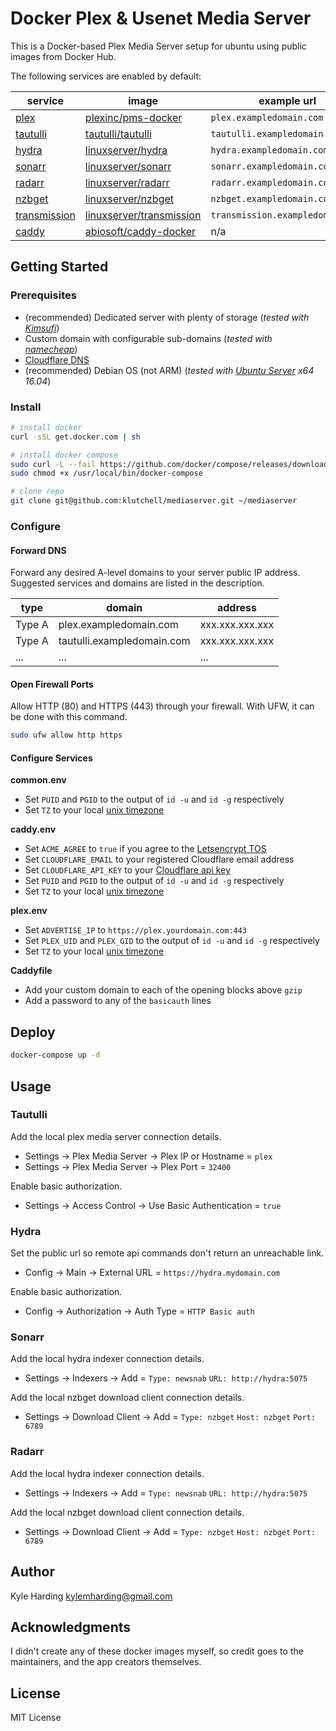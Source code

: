 # Docker Plex & Usenet Media Server #

This is a Docker-based Plex Media Server setup for ubuntu using public images from Docker Hub.

The following services are enabled by default:

|service|image|example url|
|---|---|---|
|[plex](plex.tv)|[plexinc/pms-docker](https://hub.docker.com/r/plexinc/pms-docker/)|`plex.exampledomain.com`|
|[tautulli](http://tautulli.com/)|[tautulli/tautulli](https://hub.docker.com/r/tautulli/tautulli/)|`tautulli.exampledomain.com`|
|[hydra](github.com/theotherp/nzbhydra)|[linuxserver/hydra](https://hub.docker.com/r/linuxserver/hydra/)|`hydra.exampledomain.com`|
|[sonarr](sonarr.tv)|[linuxserver/sonarr](https://hub.docker.com/r/linuxserver/sonarr/)|`sonarr.exampledomain.com`|
|[radarr](radarr.video)|[linuxserver/radarr](https://hub.docker.com/r/linuxserver/radarr/)|`radarr.exampledomain.com`|
|[nzbget](nzbget.net)|[linuxserver/nzbget](https://hub.docker.com/r/linuxserver/nzbget/)|`nzbget.exampledomain.com`|
|[transmission](transmissionbt.com)|[linuxserver/transmission](https://hub.docker.com/r/linuxserver/transmission/)|`transmission.exampledomain.com`|
|[caddy](https://caddyserver.com/)|[abiosoft/caddy-docker](https://hub.docker.com/r/abiosoft/caddy/)|n/a|

## Getting Started

### Prerequisites

* (recommended) Dedicated server with plenty of storage
(_tested with [Kimsufi](https://www.kimsufi.com/ca/en/servers.xml)_)
* Custom domain with configurable sub-domains
(_tested with [namecheap](https://www.namecheap.com/)_)
* [Cloudflare DNS](https://www.cloudflare.com/)
* (recommended) Debian OS (not ARM)
(_tested with [Ubuntu Server](https://www.ubuntu.com/download/server) x64 16.04_)

### Install

```bash
# install docker
curl -sSL get.docker.com | sh

# install docker compose
sudo curl -L --fail https://github.com/docker/compose/releases/download/1.21.2/run.sh -o /usr/local/bin/docker-compose
sudo chmod +x /usr/local/bin/docker-compose

# clone repo
git clone git@github.com:klutchell/mediaserver.git ~/mediaserver
```

### Configure

#### Forward DNS

Forward any desired A-level domains to your server public IP address. Suggested services
and domains are listed in the description.

|type|domain|address|
|---|---|---|
|Type A|plex.exampledomain.com|xxx.xxx.xxx.xxx|
|Type A|tautulli.exampledomain.com|xxx.xxx.xxx.xxx|
|...|...|...|

#### Open Firewall Ports

Allow HTTP (80) and HTTPS (443) through your firewall. With UFW, it can be done with
this command.

```bash
sudo ufw allow http https
```

#### Configure Services

**common.env**
* Set `PUID` and `PGID` to the output of `id -u` and `id -g` respectively
* Set `TZ` to your local [unix timezone](https://en.wikipedia.org/wiki/List_of_tz_database_time_zones)

**caddy.env**
* Set `ACME_AGREE` to `true` if you agree to the [Letsencrypt TOS](https://docs.google.com/viewer?url=https%3A%2F%2Fletsencrypt.org%2Fdocuments%2F2017.11.15-LE-SA-v1.2.pdf&pdf=true)
* Set `CLOUDFLARE_EMAIL` to your registered Cloudflare email address
* Set `CLOUDFLARE_API_KEY` to your [Cloudflare api key](https://support.cloudflare.com/hc/en-us/articles/200167836-Where-do-I-find-my-Cloudflare-API-key-)
* Set `PUID` and `PGID` to the output of `id -u` and `id -g` respectively
* Set `TZ` to your local [unix timezone](https://en.wikipedia.org/wiki/List_of_tz_database_time_zones)

**plex.env**
* Set `ADVERTISE_IP` to `https://plex.yourdomain.com:443`
* Set `PLEX_UID` and `PLEX_GID` to the output of `id -u` and `id -g` respectively
* Set `TZ` to your local [unix timezone](https://en.wikipedia.org/wiki/List_of_tz_database_time_zones)

**Caddyfile**
* Add your custom domain to each of the opening blocks above `gzip`
* Add a password to any of the `basicauth` lines

## Deploy

```bash
docker-compose up -d
```

## Usage

### Tautulli

Add the local plex media server connection details.
* Settings -> Plex Media Server -> Plex IP or Hostname = `plex`
* Settings -> Plex Media Server -> Plex Port = `32400`

Enable basic authorization.
* Settings -> Access Control -> Use Basic Authentication = `true`

### Hydra

Set the public url so remote api commands don't return an unreachable link.
* Config -> Main -> External URL = `https://hydra.mydomain.com`

Enable basic authorization.
* Config -> Authorization -> Auth Type = `HTTP Basic auth`

### Sonarr

Add the local hydra indexer connection details.
* Settings -> Indexers -> Add = `Type: newsnab` `URL: http://hydra:5075`

Add the local nzbget download client connection details.
* Settings -> Download Client -> Add = `Type: nzbget` `Host: nzbget` `Port: 6789`

### Radarr

Add the local hydra indexer connection details.
* Settings -> Indexers -> Add = `Type: newsnab` `URL: http://hydra:5075`

Add the local nzbget download client connection details.
* Settings -> Download Client -> Add = `Type: nzbget` `Host: nzbget` `Port: 6789`

## Author

Kyle Harding <kylemharding@gmail.com>

## Acknowledgments

I didn't create any of these docker images myself, so credit goes to the
maintainers, and the app creators themselves.

## License

MIT License